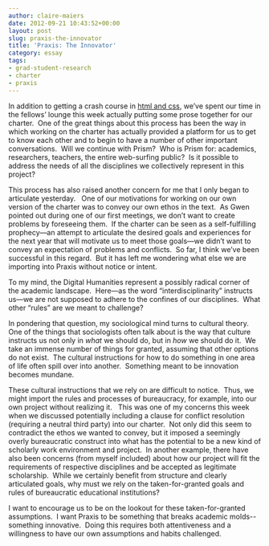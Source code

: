 ```yaml
---
author: claire-maiers
date: 2012-09-21 10:43:52+00:00
layout: post
slug: praxis-the-innovator
title: 'Praxis: The Innovator'
category: essay
tags:
- grad-student-research
- charter
- praxis
---
```


In addition to getting a crash course in [html and css](https://praxis.scholarslab.org/topics/html-and-css/), we’ve spent our time in the fellows’ lounge this week actually putting some prose together for our charter.  One of the great things about this process has been the way in which working on the charter has actually provided a platform for us to get to know each other and to begin to have a number of other important conversations.  Will we continue with Prism?  Who is Prism for: academics, researchers, teachers, the entire web-surfing public?  Is it possible to address the needs of all the disciplines we collectively represent in this project?

This process has also raised another concern for me that I only began to articulate yesterday.   One of our motivations for working on our own version of the charter was to convey our own ethos in the text.  As Gwen pointed out during one of our first meetings, we don’t want to create problems by foreseeing them.  If the charter can be seen as a self-fulfilling prophecy&mdash;an attempt to articulate the desired goals and experiences for the next year that will motivate us to meet those goals&mdash;we didn’t want to convey an expectation of problems and conflicts.  So far, I think we’ve been successful in this regard.  But it has left me wondering what else we are importing into Praxis without notice or intent.

To my mind, the Digital Humanities represent a possibly radical corner of the academic landscape.  Here&mdash;as the word “interdisciplinarity” instructs us&mdash;we are not supposed to adhere to the confines of our disciplines.  What other “rules” are we meant to challenge?

In pondering that question, my sociological mind turns to cultural theory.  One of the things that sociologists often talk about is the way that culture instructs us not only in _what_ we should do, but in _how_ we should do it.  We take an immense number of things for granted, assuming that other options do not exist.  The cultural instructions for how to do something in one area of life often spill over into another.  Something meant to be innovation becomes mundane.

These cultural instructions that we rely on are difficult to notice.  Thus, we might import the rules and processes of bureaucracy, for example, into our own project without realizing it.   This was one of my concerns this week when we discussed potentially including a clause for conflict resolution (requiring a neutral third party) into our charter.  Not only did this seem to contradict the ethos we wanted to convey, but it imposed a seemingly overly bureaucratic construct into what has the potential to be a new kind of scholarly work environment and project.  In another example, there have also been concerns (from myself included) about how our project will fit the requirements of respective disciplines and be accepted as legitimate scholarship.  While we certainly benefit from structure and clearly articulated goals, why must we rely on the taken-for-granted goals and rules of bureaucratic educational institutions?

I want to encourage us to be on the lookout for these taken-for-granted assumptions.  I want Praxis to be something that breaks academic molds--something innovative.  Doing this requires both attentiveness and a willingness to have our own assumptions and habits challenged.
